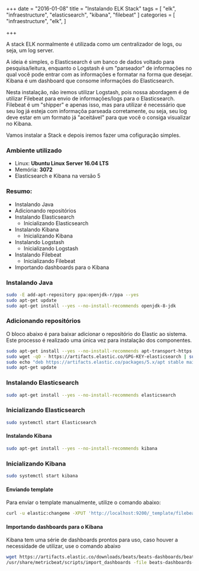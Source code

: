 +++
date = "2016-01-08"
title = "Instalando ELK Stack"
tags = [ "elk", "infraestructure", "elasticsearch", "kibana", "filebeat" ]
categories = [
  "infraestructure",
  "elk",
]

+++

A stack ELK normalmente é utilizada como um centralizador de logs, ou seja, um log server.

A ideia é simples, o Elasticsearch é um banco de dados voltado para pesquisa/leitura, enquanto o Logstash é um "parseador" de informações no qual você pode entrar com as informações e formatar na forma que desejar. Kibana é um dashboard que consome informações do Elasticsearch.

<!--more-->

Nesta instalação, não iremos utilizar Logstash, pois nossa abordagem é de utilizar Filebeat para envio de informações/logs para o Elasticsearch. Filebeat é um "shipper" e apenas isso, mas para utilizar é necessário que seu log já esteja com informaçõa parseada corretamente, ou seja, seu log deve estar em um formato já "aceitável" para que você o consiga visualizar no Kibana.

Vamos instalar a Stack e depois iremos fazer uma cofiguração simples.

### Ambiente utilizado

* Linux: **Ubuntu Linux Server 16.04 LTS**
* Memória: **3072**
* Elasticsearch e Kibana na versão 5

### Resumo:

* Instalando Java
* Adicionando repositórios
* Instalando Elasticsearch
  * Inicializando Elasticsearch
* Instalando Kibana
  * Inicializando Kibana
* Instalando Logstash
  * Inicializando Logstash
* Instalando Filebeat
  * Inicializando Filebeat
* Importando dashboards para o Kibana

### Instalando Java

```bash
sudo -E add-apt-repository ppa:openjdk-r/ppa --yes
sudo apt-get update
sudo apt-get install --yes --no-install-recommends openjdk-8-jdk
```

### Adicionando repositórios
O bloco abaixo é para baixar adicionar o repositório do Elastic ao sistema. Este processo é realizado uma única vez para instalação dos componentes.

```bash
sudo apt-get install --yes --no-install-recommends apt-transport-https
sudo wget -qO - https://artifacts.elastic.co/GPG-KEY-elasticsearch | sudo apt-key add -
sudo echo "deb https://artifacts.elastic.co/packages/5.x/apt stable main" | sudo tee -a /etc/apt/sources.list.d/elastic-5.x.list
sudo apt-get update
```

### Instalando Elasticsearch

```bash
sudo apt-get install --yes --no-install-recommends elasticsearch
```

### Inicializando Elasticsearch

```bash
sudo systemctl start Elasticsearch
```

#### Instalando Kibana

```bash
sudo apt-get install --yes --no-install-recommends kibana
```

### Inicializando Kibana

```bash
sudo systemctl start kibana
```

#### Enviando template
Para enviar o template manualmente, utilize o comando abaixo:

```bash
curl -u elastic:changeme -XPUT 'http://localhost:9200/_template/filebeat' -d@/etc/filebeat/filebeat.template.json
```

#### Importando dashboards para o Kibana
Kibana tem uma série de dashboards prontos para uso, caso houver a necessidade de utilizar, use o comando abaixo

```bash
wget https://artifacts.elastic.co/downloads/beats/beats-dashboards/beats-dashboards-5.4.1.zip
/usr/share/metricbeat/scripts/import_dashboards -file beats-dashboards-5.4.1.zip -es http://localhost:9200
```
